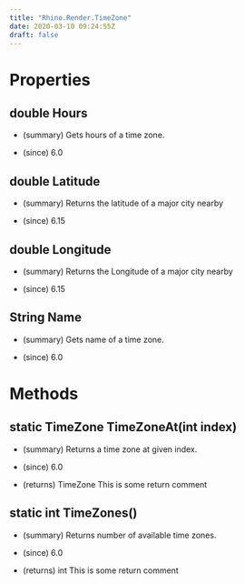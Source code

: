 ```yaml
---
title: "Rhino.Render.TimeZone"
date: 2020-03-10 09:24:55Z
draft: false
---
```


# Properties
## double Hours
- (summary) 
         Gets hours of a time zone.
         
- (since) 6.0
## double Latitude
- (summary) 
         Returns the latitude of a major city nearby
         
- (since) 6.15
## double Longitude
- (summary) 
         Returns the Longitude of a major city nearby
         
- (since) 6.15
## String Name
- (summary) 
         Gets name of a time zone.
         
- (since) 6.0
# Methods
## static TimeZone TimeZoneAt(int index)
- (summary) 
         Returns a time zone at given index.
         
- (since) 6.0
- (returns) TimeZone This is some return comment
## static int TimeZones()
- (summary) 
         Returns number of available time zones.
         
- (since) 6.0
- (returns) int This is some return comment
